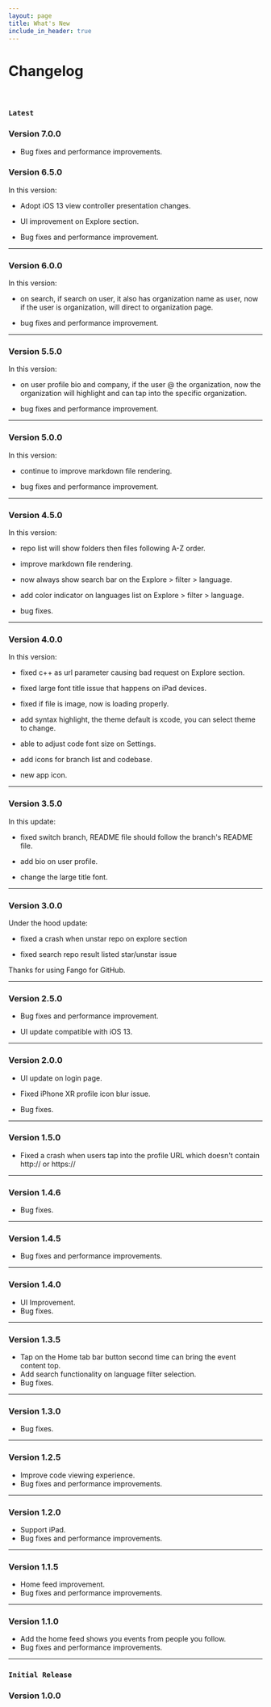 ```yaml
---
layout: page
title: What's New
include_in_header: true
---
```


# Changelog


<br>

### `Latest`

### **Version 7.0.0**
- Bug fixes and performance improvements.


### **Version 6.5.0**

In this version:

- Adopt iOS 13 view controller presentation changes.

- UI improvement on Explore section.

- Bug fixes and performance improvement.

---



### **Version 6.0.0**
In this version:

- on search, if search on user, it also has organization name as user, now if the user is organization, will direct to organization page.

- bug fixes and performance improvement.

---

### **Version 5.5.0**
In this version:

- on user profile bio and company, if the user @ the organization, now the organization will highlight and can tap into the specific organization.

- bug fixes and performance improvement.

---


### **Version 5.0.0**
In this version:

- continue to improve markdown file rendering.

- bug fixes and performance improvement.

---


### **Version 4.5.0**
In this version:


- repo list will show folders then files following A-Z order.

- improve markdown file rendering.

- now always show search bar on the Explore > filter > language.

- add color indicator on languages list on Explore > filter > language.

- bug fixes.

---


### **Version 4.0.0**
In this version:

- fixed c++ as url parameter causing bad request on Explore section.

- fixed large font title issue that happens on iPad devices.

- fixed if file is image, now is loading properly.

- add syntax highlight, the theme default is xcode, you can select theme to change.

- able to adjust code font size on Settings.

- add icons for branch list and codebase.

- new app icon.

---

### **Version 3.5.0**
In this update:

- fixed switch branch, README file should follow the branch's README file.

- add bio on user profile.

- change the large title font.

---


### **Version 3.0.0**
Under the hood update:

- fixed a crash when unstar repo on explore section

- fixed search repo result listed star/unstar issue

Thanks for using Fango for GitHub.

---


### **Version 2.5.0**
- Bug fixes and performance improvement.

- UI update compatible with iOS 13.

---

### **Version 2.0.0**
- UI update on login page.

- Fixed iPhone XR profile icon blur issue.

- Bug fixes.

---


### **Version 1.5.0**
- Fixed a crash when users tap into the profile URL which doesn't contain http:// or https://

---


### **Version 1.4.6**
- Bug fixes.

---


### **Version 1.4.5**
- Bug fixes and performance improvements.

---


### **Version 1.4.0**
- UI Improvement.
- Bug fixes.

---


### **Version 1.3.5**
- Tap on the Home tab bar button second time can bring the event content top.
- Add search functionality on language filter selection.
- Bug fixes.

---


### **Version 1.3.0**
- Bug fixes.

---

### **Version 1.2.5**
- Improve code viewing experience.
- Bug fixes and performance improvements.

---



### **Version 1.2.0**
- Support iPad.
- Bug fixes and performance improvements.

---

### **Version 1.1.5**
- Home feed improvement.
- Bug fixes and performance improvements.

---

### **Version 1.1.0**
- Add the home feed shows you events from people you follow.
- Bug fixes and performance improvements.

---

### `Initial Release`
### **Version 1.0.0**
